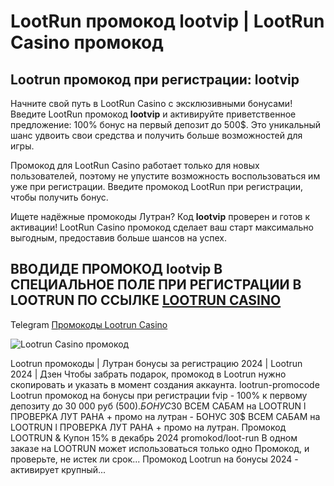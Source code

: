 # LootRun промокод lootvip | LootRun Casino промокод
## Lootrun промокод при регистрации: lootvip

Начните свой путь в LootRun Casino с эксклюзивными бонусами! Введите LootRun промокод **lootvip** и активируйте приветственное предложение: 100% бонус на первый депозит до 500$. Это уникальный шанс удвоить свои средства и получить больше возможностей для игры.

Промокод для LootRun Casino работает только для новых пользователей, поэтому не упустите возможность воспользоваться им уже при регистрации. Введите промокод LootRun при регистрации, чтобы получить бонус.

Ищете надёжные промокоды Лутран? Код **lootvip** проверен и готов к активации! LootRun Casino промокод сделает ваш старт максимально выгодным, предоставив больше шансов на успех.

## ВВОДИДЕ ПРОМОКОД lootvip В СПЕЦИАЛЬНОЕ ПОЛЕ ПРИ РЕГИСТРАЦИИ В LOOTRUN ПО ССЫЛКЕ [LOOTRUN CASINO](https://linkcasino.ru/lootvip)

Telegram [Промокоды Lootrun Casino](https://t.me/prlootrun)

![Lootrun Casino промокод](https://github.com/user-attachments/assets/1c4f68f9-4172-4ee1-8621-4fd24c2e2d36)

Lootrun промокоды | Лутран бонусы за регистрацию 2024 | Lootrun 2024 | Дзен
Чтобы забрать подарок, промокод в Lootrun нужно скопировать и указать в момент создания аккаунта.
lootrun-promocode
Lootrun промокод на бонусы при регистрации fvip - 100% к первому депозиту до 30 000 руб (500$).
БОНУС 30$ ВСЕМ САБАМ на LOOTRUN l ПРОВЕРКА ЛУТ РАНА + промо на лутран - 
БОНУС 30$ ВСЕМ САБАМ на LOOTRUN l ПРОВЕРКА ЛУТ РАНА + промо на лутран.
Промокод LOOTRUN & Купон 15% в декабрь 2024
 promokod/loot-run
В одном заказе на LOOTRUN может использоваться только одно Промокод, и проверьте, не истек ли срок...
Промокод Lootrun на бонусы 2024  - активирует крупный... 

